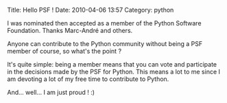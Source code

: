 Title: Hello PSF !
Date: 2010-04-06 13:57
Category: python

I was nominated then accepted as a member of the Python Software
Foundation. Thanks Marc-André and others.   
  
Anyone can contribute to the Python community without being a PSF
member of course, so what's the point ?   
  
It's quite simple: being a member means that you can vote and
participate in the decisions made by the PSF for Python. This means a
lot to me since I am devoting a lot of my free time to contribute to
Python.   
  
And... well... I am just proud ! :)
